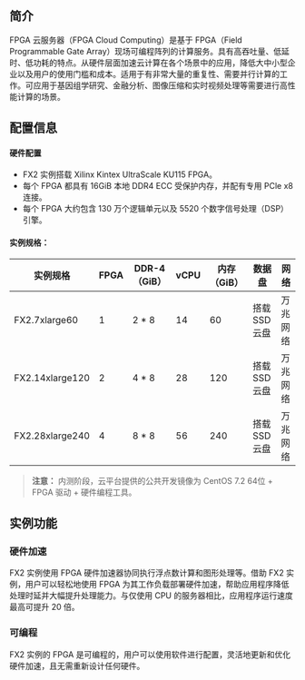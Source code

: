 ## 简介
FPGA 云服务器（FPGA Cloud Computing）是基于 FPGA（Field Programmable Gate Array）现场可编程阵列的计算服务。具有高吞吐量、低延时、低功耗的特点。从硬件层面加速云计算在各个场景中的应用，降低大中小型企业以及用户的使用门槛和成本。适用于有非常大量的重复性、需要并行计算的工作。可应用于基因组学研究、金融分析、图像压缩和实时视频处理等需要进行高性能计算的场景。

## 配置信息
#### 硬件配置
- FX2 实例搭载 Xilinx Kintex UltraScale KU115 FPGA。
- 每个 FPGA 都具有 16GiB 本地 DDR4 ECC 受保护内存，并配有专用 PCle x8 连接。
- 每个 FPGA 大约包含 130 万个逻辑单元以及 5520 个数字信号处理（DSP）引擎。

#### 实例规格：
| 实例规格 | FPGA | DDR-4（GiB）| vCPU | 内存（GiB）| 数据盘 | 网络|
|---------|---------|---------|------|------------|------|----|
| FX2.7xlarge60 | 1 | 2 * 8| 14 | 60 | 搭载 SSD 云盘 | 万兆网络|
| FX2.14xlarge120 | 2 | 4 * 8 | 28 | 120 | 搭载 SSD 云盘 | 万兆网络|
| FX2.28xlarge240 | 4 | 8 * 8 | 56 | 240 | 搭载 SSD 云盘 | 万兆网络| 
> **注意：**
> 内测阶段，云平台提供的公共开发镜像为 CentOS 7.2 64位 + FPGA 驱动 + 硬件编程工具。

## 实例功能
### 硬件加速
FX2 实例使用 FPGA 硬件加速器协同执行浮点数计算和图形处理等。借助 FX2 实例，用户可以轻松地使用 FPGA 为其工作负载部署硬件加速，帮助应用程序降低处理时延并大幅提升处理能力。与仅使用 CPU 的服务器相比，应用程序运行速度最高可提升 20 倍。

### 可编程
FX2 实例的 FPGA 是可编程的，用户可以使用软件进行配置，灵活地更新和优化硬件加速，且无需重新设计任何硬件。
